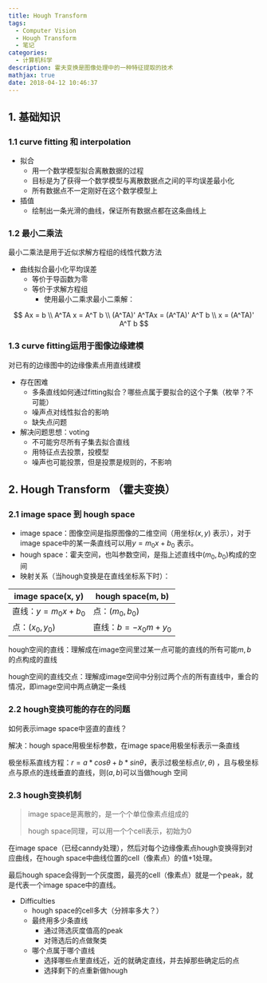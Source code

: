 ```yaml
---
title: Hough Transform
tags:
  - Computer Vision
  - Hough Transform
  - 笔记
categories:
  - 计算机科学
description: 霍夫变换是图像处理中的一种特征提取的技术
mathjax: true
date: 2018-04-12 10:46:37
---
```




## 1. 基础知识

 ### 1.1 curve fitting 和 interpolation

- 拟合
  - 用一个数学模型拟合离散数据的过程
  - 目标是为了获得一个数学模型与离散数据点之间的平均误差最小化
  - 所有数据点不一定刚好在这个数学模型上
- 插值
  - 绘制出一条光滑的曲线，保证所有数据点都在这条曲线上



### 1.2 最小二乘法

最小二乘法是用于近似求解方程组的线性代数方法

- 曲线拟合最小化平均误差
  - 等价于导函数为零
  - 等价于求解方程组
    - 使用最小二乘求最小二乘解：

$$
Ax = b \\
A^TA x = A^T b \\
(A^TA)' A^TAx = (A^TA)' A^T b  \\
x =  (A^TA)' A^T b 
$$

### 1.3 curve fitting运用于图像边缘建模

对已有的边缘图中的边缘像素点用直线建模

- 存在困难
  - 多条直线如何通过fitting拟合？哪些点属于要拟合的这个子集（枚举？不可能）
  - 噪声点对线性拟合的影响
  - 缺失点问题
- 解决问题思想：voting
  - 不可能穷尽所有子集去拟合直线
  - 用特征点去投票，投模型
  - 噪声也可能投票，但是投票是规则的，不影响



## 2. Hough Transform （霍夫变换）

### 2.1 image space 到 hough space

- image space：图像空间是指原图像的二维空间（用坐标$(x, y)$ 表示），对于image space中的某一条直线可以用$y = m_0 x + b_0$ 表示。
- hough space：霍夫空间，也叫参数空间，是指上述直线中$(m_0, b_0)$构成的空间
- 映射关系（当hough变换是在直线坐标系下时）：

| image space(x, y)    | hough space(m, b)     |
| -------------------- | --------------------- |
| 直线：$y = m_0x+b_0$ | 点：$(m_0, b_0)$      |
| 点：$(x_0, y_0)$     | 直线：$b = -x_0m+y_0$ |

hough空间的直线：理解成在image空间里过某一点可能的直线的所有可能$m, b$ 的点构成的直线

hough空间的直线交点：理解成image空间中分别过两个点的所有直线中，重合的情况，即image空间中两点确定一条线

### 2.2 hough变换可能的存在的问题 

如何表示image space中竖直的直线？

解决：hough space用极坐标参数，在image space用极坐标表示一条直线

极坐标系直线方程：$r = a*cos\theta + b* sin\theta$，表示过极坐标点$(r, \theta)$ ，且与极坐标点与原点的连线垂直的直线，则$(a, b)$可以当做hough 空间



### 2.3 hough变换机制

> image space是离散的，是一个个单位像素点组成的
>
> hough space同理，可以用一个个cell表示，初始为0

在image space（已经canndy处理），然后对每个边缘像素点hough变换得到对应曲线，在hough space中曲线位置的cell（像素点）的值+1处理。

最后hough space会得到一个灰度图，最亮的cell（像素点）就是一个peak，就是代表一个image space中的直线。

- Difficulties
  - hough space的cell多大（分辨率多大？）
  - 最终用多少条直线
    - 通过筛选灰度值高的peak
    - 对筛选后的点做聚类
  - 哪个点属于哪个直线
    - 选择哪些点里直线近，近的就确定直线，并去掉那些确定后的点
    - 选择剩下的点重新做hough